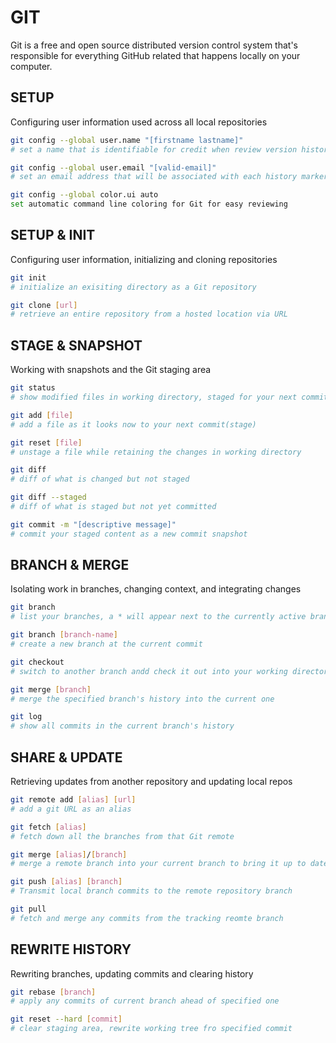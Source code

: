 # GIT
Git is a free and open source distributed version control system that's responsible for everything GitHub related that happens locally on your computer.

## SETUP
Configuring user information used across all local repositories

```bash
git config --global user.name "[firstname lastname]"
# set a name that is identifiable for credit when review version history
```
```bash
git config --global user.email "[valid-email]"
# set an email address that will be associated with each history marker
```
```bash
git config --global color.ui auto
set automatic command line coloring for Git for easy reviewing
```

## SETUP & INIT
Configuring user information, initializing and cloning repositories

```bash
git init
# initialize an exisiting directory as a Git repository
```
```bash
git clone [url]
# retrieve an entire repository from a hosted location via URL
```

## STAGE & SNAPSHOT
Working with snapshots and the Git staging area

```bash
git status
# show modified files in working directory, staged for your next commit
```
```bash
git add [file]
# add a file as it looks now to your next commit(stage)
```
```bash
git reset [file]
# unstage a file while retaining the changes in working directory
```
```bash
git diff
# diff of what is changed but not staged
```
```bash
git diff --staged
# diff of what is staged but not yet committed
```
```bash
git commit -m "[descriptive message]"
# commit your staged content as a new commit snapshot
```

## BRANCH & MERGE
Isolating work in branches, changing context, and integrating changes
```bash
git branch
# list your branches, a * will appear next to the currently active branch
```
```bash
git branch [branch-name]
# create a new branch at the current commit
```
```bash
git checkout
# switch to another branch andd check it out into your working directory
```
```bash
git merge [branch]
# merge the specified branch's history into the current one
```
```bash
git log
# show all commits in the current branch's history
```

## SHARE & UPDATE
Retrieving updates from another repository and updating local repos
```bash
git remote add [alias] [url]
# add a git URL as an alias
```
```bash
git fetch [alias]
# fetch down all the branches from that Git remote
```
```bash
git merge [alias]/[branch]
# merge a remote branch into your current branch to bring it up to date
```
```bash
git push [alias] [branch]
# Transmit local branch commits to the remote repository branch
```
```bash
git pull
# fetch and merge any commits from the tracking reomte branch
```

## REWRITE HISTORY
Rewriting branches, updating commits and clearing history
```bash
git rebase [branch]
# apply any commits of current branch ahead of specified one
```
```bash
git reset --hard [commit]
# clear staging area, rewrite working tree fro specified commit
```